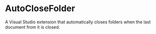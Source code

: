 # AutoCloseFolder
A Visual Studio extension that automatically closes folders when the last document from it is closed.
